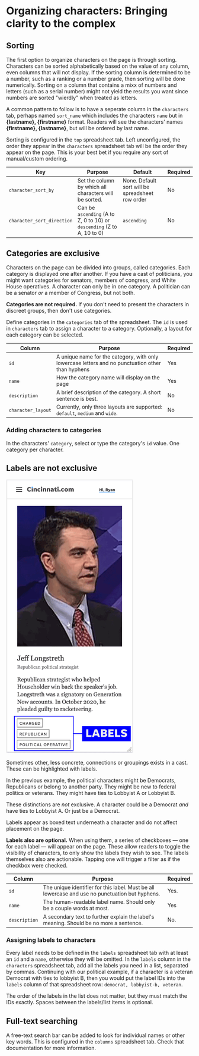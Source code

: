 # Organizing characters: Bringing clarity to the complex

## Sorting

The first option to organize characters on the page is through sorting. Characters can be sorted alphabetically based on the value of any column, even columns that will not display. If the sorting column is determined to be a number, such as a ranking or a number grade, then sorting will be done numerically. Sorting on a column that contains a mixx of numbers and letters (such as a serial number) might not yield the results you want since numbers are sorted "wierdly" when treated as letters.

A common pattern to follow is to have a seperate column in the `characters` tab, perhaps named `sort_name` which includes the characters `name` but in **{lastname}, {firstname}** format. Readers will see the characters' names **{firstname}, {lastname}**, but will be ordered by last name.

Sorting is configured in the `top` spreadsheet tab. Left unconfigured, the order they appear in the `characters` spreadsheet tab will be the order they appear on the page. This is your best bet if you require any sort of manual/custom ordering.

Key | Purpose | Default | Required 
---|---|---|---
`character_sort_by` | Set the column by which all characters will be sorted. | None. Default sort will be spreadsheet row order | No
`character_sort_direction` | Can be `ascending` (A to Z, 0 to 10) or `descending` (Z to A, 10 to 0) | `ascending` | No


## Categories are exclusive

Characters on the page can be divided into groups, called categories. Each category is displayed one after another. If you have a cast of politicians, you might want categories for senators, members of congress, and White House operatives. A character can only be in one category. A politician can be a senator _or_ a member of Congress, but not both.

**Categories are not required.** If you don't need to present the characters in discreet groups, then don't use categories.

Define categories in the `categories` tab of the spreadsheet. The `id` is used in `characters` tab to assign a character to a category. Optionally, a layout for each category can be selected.

Column | Purpose | Required
---|---|---
`id` | A unique name for the category, with only lowercase letters and no punctuation other than hyphens | Yes
`name` | How the category name will display on the page | Yes
`description` | A brief description of the category. A short sentence is best. | No
`character_layout` | Currently, only three layouts are supported: `default`, `medium` and `wide`. | No

### Adding characters to categories

In the characters' `category`, select or type the category's `id` value. One category per character.

## Labels are not exclusive

![An example character with three labels](img/labels-example.png#25#float-right)

Sometimes other, less concrete, connections or groupings exists in a cast. These can be highlighted with labels.

In the previous example, the political characters might be Democrats, Republicans or belong to another party. They might be new to federal politics or veterans. They might have ties to Lobbyist A or Lobbyist B. 

These distinctions are _not_ exclusive. A character could be a Democrat _and_ have ties to Lobbyist A. Or just be a Democrat. 

Labels appear as boxed text underneath a character and do not affect placement on the page. 

**Labels also are optional.** When using them, a series of checkboxes — one for each label — will appear on the page. These allow readers to toggle the visibility of characters, to only show the labels they wish to see. The labels themselves also are actionable. Tapping one will trigger a filter as if the checkbox were checked.

Column | Purpose | Required
---|---|---
`id` | The unique identifier for this label. Must be all lowercase and use no punctuation but hyphens. | Yes.
`name` | The human-readable label name. Should only be a couple words at most. | Yes
`description` | A secondary text to further explain the label's meaning. Should be no more a sentence. | No.

### Assigning labels to characters

Every label needs to be defined in the `labels` spreadsheet tab with at least an `id` and a `name`, otherwise they will be omitted. In the `labels` column in the `characters` spreadsheet tab, add all the labels you need in a list, separated by commas. Continuing with our political example, if a character is a veteran Democrat with ties to lobbyist B, then you would put the label IDs into the `labels` column of that spreadsheet row: `democrat, lobbyist-b, veteran`. 

The order of the labels in the list does not matter, but they must match the IDs exactly. Spaces between the labels/list items is optional.

## Full-text searching

A free-text search bar can be added to look for individual names or other key words. This is configured in the `columns` spreadsheet tab. Check that documentation for more information.